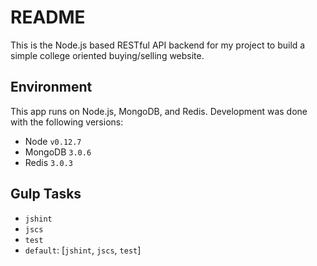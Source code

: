 # README

This is the Node.js based RESTful API backend for my project to build a simple college oriented buying/selling website.

## Environment

This app runs on Node.js, MongoDB, and Redis. Development was done with the following versions:

- Node `v0.12.7`
- MongoDB `3.0.6`
- Redis `3.0.3`

## Gulp Tasks

- `jshint`
- `jscs`
- `test`
- `default`: [`jshint`, `jscs`, `test`]
